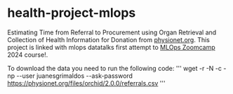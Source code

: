 # health-project-mlops

Estimating Time from Referral to Procurement using Organ Retrieval and Collection of Health Information for Donation from [physionet.org](https://doi.org/10.13026/b1c0-3506).
This project is linked with mlops datatalks first attempt to [MLOps Zoomcamp](https://github.com/DataTalksClub/mlops-zoomcamp) 2024 course!.


To download the data you need to run the following code: 
'''
wget -r -N -c -np --user juanesgrimaldos --ask-password https://physionet.org/files/orchid/2.0.0/referrals.csv
'''


